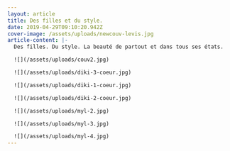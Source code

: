 ```yaml
---
layout: article
title: Des filles et du style.
date: 2019-04-29T09:10:20.942Z
cover-image: /assets/uploads/newcouv-levis.jpg
article-content: |-
  Des filles. Du style. La beauté de partout et dans tous ses états.

  ![](/assets/uploads/couv2.jpg)

  ![](/assets/uploads/diki-3-coeur.jpg)

  ![](/assets/uploads/diki-1-coeur.jpg)

  ![](/assets/uploads/diki-2-coeur.jpg)

  ![](/assets/uploads/myl-2.jpg)

  ![](/assets/uploads/myl-3.jpg)

  ![](/assets/uploads/myl-4.jpg)
---
```


